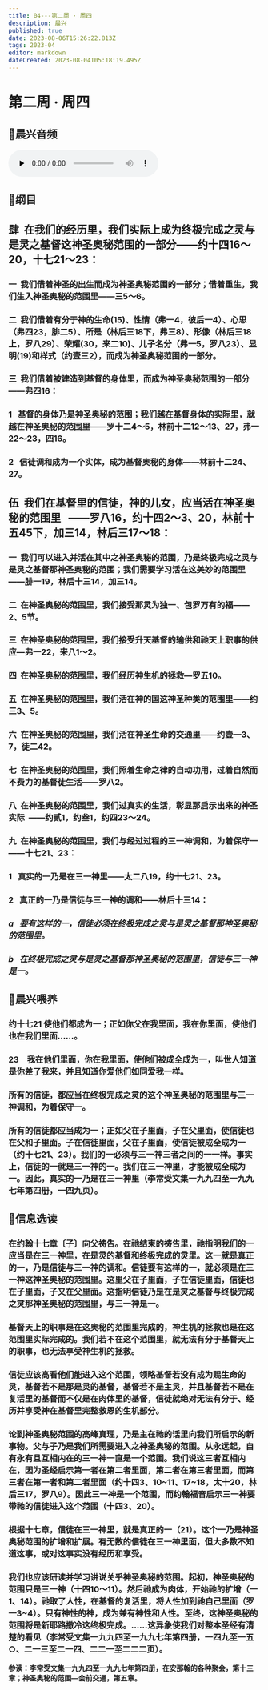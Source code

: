 ```yaml
---
title: 04---第二周 · 周四
description: 晨兴
published: true
date: 2023-08-06T15:26:22.813Z
tags: 2023-04
editor: markdown
dateCreated: 2023-08-04T05:18:19.495Z
---
```


# 第二周 · 周四
## 🎵晨兴音频
<audio id="audio" controls="" preload="none">
      <source id="mp3" src="/2023-04/week2/week2day4.mp3">
</audio>

## 📖纲目

## **肆  在我们的经历里，我们实际上成为终极完成之灵与是灵之基督这神圣奥秘范围的一部分——约十四16～20，十七21～23：**

### 一  我们借着神圣的出生而成为神圣奥秘范围的一部分；借着重生，我们生入神圣奥秘的范围里——三5～6。

### 二  我们借着有分于神的生命(15)、性情（弗一4，彼后一4）、心思（弗四23，腓二5）、所是（林后三18下，弗三8）、形像（林后三18上，罗八29）、荣耀(30，来二10)、儿子名分（弗一5，罗八23）、显明(19)和样式（约壹三2），而成为神圣奥秘范围的一部分。

### 三  我们借着被建造到基督的身体里，而成为神圣奥秘范围的一部分——弗四16：

### 1   基督的身体乃是神圣奥秘的范围；我们越在基督身体的实际里，就越在神圣奥秘的范围里——罗十二4～5，林前十二12～13、27，弗一22～23，四16。

### 2   信徒调和成为一个实体，成为基督奥秘的身体——林前十二24、27。

## **伍  我们在基督里的信徒，神的儿女，应当活在神圣奥秘的范围里   ——罗八16，约十四2～3、20，林前十五45下，加三14，林后三17～18：**

### 一  我们可以进入并活在其中之神圣奥秘的范围，乃是终极完成之灵与是灵之基督那神圣奥秘的范围；我们需要学习活在这美妙的范围里——腓一19，林后十三14，加三14。

### 二  在神圣奥秘的范围里，我们接受那灵为独一、包罗万有的福——2、5节。

### 三  在神圣奥秘的范围里，我们接受升天基督的输供和祂天上职事的供应—弗一22，来八1～2。

### 四  在神圣奥秘的范围里，我们经历神生机的拯救—罗五10。

### 五  在神圣奥秘的范围里，我们活在神的国这神圣种类的范围里——约三3、5。

### 六  在神圣奥秘的范围里，我们活在神圣生命的交通里——约壹—3、7，徒二42。

### 七  在神圣奥秘的范围里，我们照着生命之律的自动功用，过着自然而不费力的基督徒生活——罗八2。

### 八  在神圣奥秘的范围里，我们过真实的生活，彰显那启示出来的神圣实际  ——约贰1，约叁1，约四23～24。

### 九  在神圣奥秘的范围里，我们与经过过程的三一神调和，为着保守一——十七21、23：

### 1   真实的一乃是在三一神里——太二八19，约十七21、23。

### 2   真正的一乃是信徒与三一神的调和——林后十三14：

### *a   要有这样的一，信徒必须在终极完成之灵与是灵之基督那神圣奥秘的范围里。*

### *b   在终极完成之灵与是灵之基督那神圣奥秘的范围里，信徒与三一神是一。*

## 📖晨兴喂养

### **约十七21	使他们都成为一；正如你父在我里面，我在你里面，使他们也在我们里面……。**

### **23　我在他们里面，你在我里面，使他们被成全成为一，叫世人知道是你差了我来，并且知道你爱他们如同爱我一样。**

### 所有的信徒，都应当在终极完成之灵的这个神圣奥秘的范围里与三一神调和，为着保守一。

### 所有的信徒都应当成为一；正如父在子里面，子在父里面，使信徒也在父和子里面。子在信徒里面，父在子里面，使信徒被成全成为一（约十七21、23）。我们的一必须与三一神三者之间的一一样。事实上，信徒的一就是三一神的一。我们在三一神里，才能被成全成为一。因此，真实的一乃是在三一神里（李常受文集一九九四至一九九七年第四册，一四九页）。

## 📖信息选读

### 在约翰十七章〔子〕向父祷告。在祂结束的祷告里，祂指明我们的一应当是在三一神里，在是灵的基督和终极完成的灵里。这一就是真正的一，乃是信徒与三一神的调和。信徒要有这样的一，就必须是在三一神这神圣奥秘的范围里。这里父在子里面，子在信徒里面，信徒也在子里面，子又在父里面。这指明信徒乃是在是灵之基督与终极完成之灵那神圣奥秘的范围里，与三一神是一。

### 基督天上的职事是在这奥秘的范围里完成的，神生机的拯救也是在这范围里实际完成的。我们若不在这个范围里，就无法有分于基督天上的职事，也无法享受神生机的拯救。

### 信徒应该高看他们能进入这个范围，领略基督若没有成为赐生命的灵，基督若不是那是灵的基督，基督若不是主灵，并且基督若不是在复活里的基督而不仅是在肉体里的基督，信徒就绝对无法有分于、经历并享受神在基督里完整救恩的生机部分。

### 论到神圣奥秘范围的高峰真理，乃是主在祂的话里向我们所启示的新事物。父与子乃是我们所需要进入之神圣奥秘的范围。从永远起，自有永有且互相内在的三一神一直是一个范围。我们说这三者互相内在，因为圣经启示第一者在第二者里面，第二者在第三者里面，而第三者在第一者和第二者里面（约十四3、10~11、17~18，太十20，林后三17，罗八9）。因此三一神是一个范围，而约翰福音启示三一神要带祂的信徒进入这个范围（十四3、20）。

### 根据十七章，信徒在三一神里，就是真正的一（21）。这个一乃是神圣奥秘范围的扩增和扩展。有无数的信徒在三一神里面，但大多数不知道这事，或对这事实没有经历和享受。

### 我们也应该研读并学习讲说关乎神圣奥秘的范围。起初，神圣奥秘的范围只是三一神（十四10～11）。然后祂成为肉体，开始祂的扩增（一1、14）。祂取了人性，在基督的复活里，将人性加到祂自己里面（罗一3~4）。只有神性的神，成为兼有神性和人性。至终，这神圣奥秘的范围将是新耶路撒冷这终极完成。……这异象使我们对整本圣经有清楚的看见（李常受文集一九九四至一九九七年第四册，一四九至一五○、二一三至二一四、二二一至二二二页）。

**参读：李常受文集一九九四至一九九七年第四册，在安那翰的各种聚会，第十三章；神圣奥秘的范围—会前交通，第五章。**
<!-- Google tag (gtag.js) -->
<script async src="https://www.googletagmanager.com/gtag/js?id=G-1P8709Z16T"></script>
<script>
  window.dataLayer = window.dataLayer || [];
  function gtag(){dataLayer.push(arguments);}
  gtag('js', new Date());

  gtag('config', 'G-1P8709Z16T');
</script>